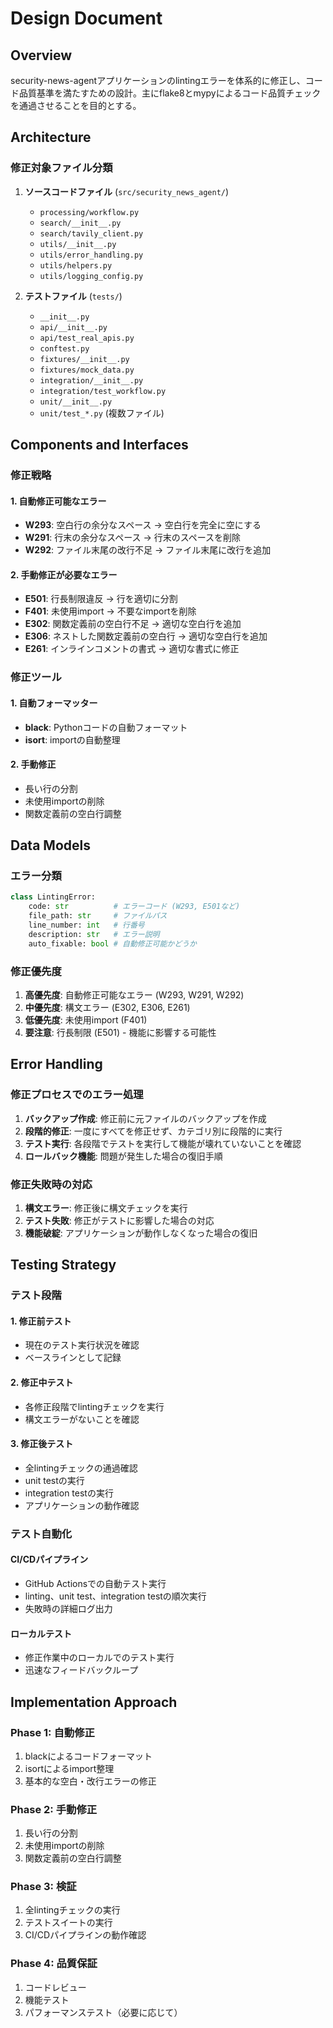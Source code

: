 # Design Document

## Overview

security-news-agentアプリケーションのlintingエラーを体系的に修正し、コード品質基準を満たすための設計。主にflake8とmypyによるコード品質チェックを通過させることを目的とする。

## Architecture

### 修正対象ファイル分類

1. **ソースコードファイル** (`src/security_news_agent/`)
   - `processing/workflow.py`
   - `search/__init__.py`
   - `search/tavily_client.py`
   - `utils/__init__.py`
   - `utils/error_handling.py`
   - `utils/helpers.py`
   - `utils/logging_config.py`

2. **テストファイル** (`tests/`)
   - `__init__.py`
   - `api/__init__.py`
   - `api/test_real_apis.py`
   - `conftest.py`
   - `fixtures/__init__.py`
   - `fixtures/mock_data.py`
   - `integration/__init__.py`
   - `integration/test_workflow.py`
   - `unit/__init__.py`
   - `unit/test_*.py` (複数ファイル)

## Components and Interfaces

### 修正戦略

#### 1. 自動修正可能なエラー
- **W293**: 空白行の余分なスペース → 空白行を完全に空にする
- **W291**: 行末の余分なスペース → 行末のスペースを削除
- **W292**: ファイル末尾の改行不足 → ファイル末尾に改行を追加

#### 2. 手動修正が必要なエラー
- **E501**: 行長制限違反 → 行を適切に分割
- **F401**: 未使用import → 不要なimportを削除
- **E302**: 関数定義前の空白行不足 → 適切な空白行を追加
- **E306**: ネストした関数定義前の空白行 → 適切な空白行を追加
- **E261**: インラインコメントの書式 → 適切な書式に修正

### 修正ツール

#### 1. 自動フォーマッター
- **black**: Pythonコードの自動フォーマット
- **isort**: importの自動整理

#### 2. 手動修正
- 長い行の分割
- 未使用importの削除
- 関数定義前の空白行調整

## Data Models

### エラー分類

```python
class LintingError:
    code: str          # エラーコード (W293, E501など)
    file_path: str     # ファイルパス
    line_number: int   # 行番号
    description: str   # エラー説明
    auto_fixable: bool # 自動修正可能かどうか
```

### 修正優先度

1. **高優先度**: 自動修正可能なエラー (W293, W291, W292)
2. **中優先度**: 構文エラー (E302, E306, E261)
3. **低優先度**: 未使用import (F401)
4. **要注意**: 行長制限 (E501) - 機能に影響する可能性

## Error Handling

### 修正プロセスでのエラー処理

1. **バックアップ作成**: 修正前に元ファイルのバックアップを作成
2. **段階的修正**: 一度にすべてを修正せず、カテゴリ別に段階的に実行
3. **テスト実行**: 各段階でテストを実行して機能が壊れていないことを確認
4. **ロールバック機能**: 問題が発生した場合の復旧手順

### 修正失敗時の対応

1. **構文エラー**: 修正後に構文チェックを実行
2. **テスト失敗**: 修正がテストに影響した場合の対応
3. **機能破綻**: アプリケーションが動作しなくなった場合の復旧

## Testing Strategy

### テスト段階

#### 1. 修正前テスト
- 現在のテスト実行状況を確認
- ベースラインとして記録

#### 2. 修正中テスト
- 各修正段階でlintingチェックを実行
- 構文エラーがないことを確認

#### 3. 修正後テスト
- 全lintingチェックの通過確認
- unit testの実行
- integration testの実行
- アプリケーションの動作確認

### テスト自動化

#### CI/CDパイプライン
- GitHub Actionsでの自動テスト実行
- linting、unit test、integration testの順次実行
- 失敗時の詳細ログ出力

#### ローカルテスト
- 修正作業中のローカルでのテスト実行
- 迅速なフィードバックループ

## Implementation Approach

### Phase 1: 自動修正
1. blackによるコードフォーマット
2. isortによるimport整理
3. 基本的な空白・改行エラーの修正

### Phase 2: 手動修正
1. 長い行の分割
2. 未使用importの削除
3. 関数定義前の空白行調整

### Phase 3: 検証
1. 全lintingチェックの実行
2. テストスイートの実行
3. CI/CDパイプラインの動作確認

### Phase 4: 品質保証
1. コードレビュー
2. 機能テスト
3. パフォーマンステスト（必要に応じて）